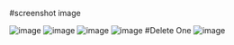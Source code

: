 #screenshot image

![image](https://user-images.githubusercontent.com/100467560/174428103-965240eb-d142-4091-8d65-b8bf2887f81e.png)
![image](https://user-images.githubusercontent.com/100467560/174428176-a16b1042-780f-4223-9c4b-ec66eb7a5f28.png)
![image](https://user-images.githubusercontent.com/100467560/174428211-75d09658-e256-4168-bbe3-dc4d193947d0.png)
![image](https://user-images.githubusercontent.com/100467560/174428295-bf48d6dd-3edc-46a2-9fc8-0e2b9111bc9b.png)
#Delete One
![image](https://user-images.githubusercontent.com/100467560/174428333-d71b7f61-2b58-46ca-b962-26fe610dee4e.png)

